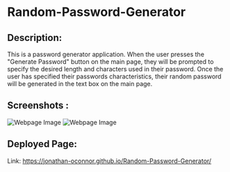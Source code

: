 # Random-Password-Generator

## Description:
This is a password generator application. When the user presses the "Generate Password" button on the main page, they will be prompted to specify the desired length and characters used in their password. Once the user has specified their passwords characteristics, their random password will be generated in the text box on the main page. 

## Screenshots :

![Webpage Image](https://github.com/Jonathan-OConnor/Random-Password-Generator/blob/main/assets/images/Screenshot-Main.png?raw=true)
![Webpage Image](https://github.com/Jonathan-OConnor/Random-Password-Generator/blob/main/assets/images/Screenshot-Modal.png?raw=true)


## Deployed Page:
Link: https://jonathan-oconnor.github.io/Random-Password-Generator/
